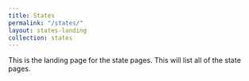 ```yaml
---
title: States
permalink: "/states/"
layout: states-landing
collection: states
---
```


This is the landing page for the state pages. This will list all of the state pages.
